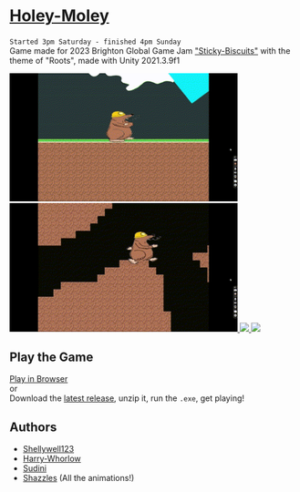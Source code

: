 # [Holey-Moley](https://globalgamejam.org/2023/games/holey-moley-7)
`Started 3pm Saturday - finished 4pm Sunday`\
Game made for 2023 Brighton Global Game Jam ["Sticky-Biscuits"](https://globalgamejam.org/2023/jam-sites/sticky-biscuits-brighton-ggj-2023) with the theme of "Roots", made with Unity 2021.3.9f1


<a href="https://play.unity.com/u/shellywell123">
  <img src="https://github.com/Shellywell123/Holey-Moley/blob/main/screengrabs/gif_1.gif" width="400" />
</a>
<a href="https://play.unity.com/u/shellywell123">
  <img src="https://github.com/Shellywell123/Holey-Moley/blob/main/screengrabs/gif_2.gif" width="400" />
</a>
<a href="https://play.unity.com/u/shellywell123">
  <img src="https://github.com/Shellywell123/Holey-Moley/blob/main/screengrabs/gif_3.gif" width="400" />
</a>
<a href="https://play.unity.com/u/shellywell123">
  <img src="https://github.com/Shellywell123/Holey-Moley/blob/main/screengrabs/gif_4.gif" width="400" />
</a>

## Play the Game

[Play in Browser](https://play.unity.com/u/shellywell123)\
or\
Download the [latest release](https://github.com/Shellywell123/Holey-Moley/releases), unzip it, run the `.exe`, get playing!

## Authors
- [Shellywell123](https://github.com/Shellywell123)
- [Harry-Whorlow](https://github.com/harry-whorlow)
- [Sudini](https://github.com/Sudini1412)
- [Shazzles](https://anna0283.wixsite.com/website) (All the animations!)
